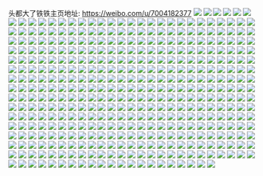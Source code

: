 头都大了铁铁主页地址: https://weibo.com/u/7004182377 
![](https://wx4.sinaimg.cn/mw2000/007E0PNvgy1h94rd347udj33s03s0hdv.jpg) 
![](https://wx4.sinaimg.cn/mw2000/007E0PNvgy1h94rd5ftdwj33s03s0qv7.jpg) 
![](https://wx4.sinaimg.cn/mw2000/007E0PNvgy1h94rd15adfj327w27w4j2.jpg) 
![](https://wx4.sinaimg.cn/mw2000/007E0PNvgy1h93u9hvfhoj32c03401kz.jpg) 
![](https://wx4.sinaimg.cn/mw2000/007E0PNvgy1h93u9k2v23j32c0340hdv.jpg) 
![](https://wx4.sinaimg.cn/mw2000/007E0PNvgy1h93u9lywvnj32c0340u0y.jpg) 
![](https://wx4.sinaimg.cn/mw2000/007E0PNvgy1h93u9ntzz3j32c0340qv6.jpg) 
![](https://wx4.sinaimg.cn/mw2000/007E0PNvgy1h93u9pmznkj32c03404qr.jpg) 
![](https://wx4.sinaimg.cn/mw2000/007E0PNvgy1h93u9r3vfzj32dc2dc4qq.jpg) 
![](https://wx4.sinaimg.cn/mw2000/007E0PNvgy1h93u9u1farj32c02c0x6p.jpg) 
![](https://wx4.sinaimg.cn/mw2000/007E0PNvgy1h93u9vqn0pj32c03407wi.jpg) 
![](https://wx4.sinaimg.cn/mw2000/007E0PNvgy1h93u9wc0xwj30yf0tqq8g.jpg) 
![](https://wx4.sinaimg.cn/mw2000/007E0PNvgy1h8v882atjtj33k03k0e84.jpg) 
![](https://wx4.sinaimg.cn/mw2000/007E0PNvgy1h8v889wtxvj33k03k07wk.jpg) 
![](https://wx4.sinaimg.cn/mw2000/007E0PNvgy1h8v88j88q2j32dc35su0y.jpg) 
![](https://wx4.sinaimg.cn/mw2000/007E0PNvgy1h8v88dlvd7j31w02ioqv6.jpg) 
![](https://wx4.sinaimg.cn/mw2000/007E0PNvgy1h8v88eo6qjj31hc1z47wh.jpg) 
![](https://wx4.sinaimg.cn/mw2000/007E0PNvgy1h8v882zvwmj30u00u0k4o.jpg) 
![](https://wx4.sinaimg.cn/mw2000/007E0PNvgy1h8v8855ewjj335s2dckjn.jpg) 
![](https://wx4.sinaimg.cn/mw2000/007E0PNvgy1h8v88h8ckjj335s22i7wj.jpg) 
![](https://wx4.sinaimg.cn/mw2000/007E0PNvgy1h8v885nvtoj30u01lgaff.jpg) 
![](https://wx4.sinaimg.cn/mw2000/007E0PNvgy1h8v88bdi7vj32dc2dce82.jpg) 
![](https://wx4.sinaimg.cn/mw2000/007E0PNvgy1h8v886rpeaj32c02c0khh.jpg) 
![](https://wx4.sinaimg.cn/mw2000/007E0PNvgy1h8v88bw3zqj30t00t0ju3.jpg) 
![](https://wx4.sinaimg.cn/mw2000/007E0PNvgy1h8rx9tdf7cj30u014078a.jpg) 
![](https://wx4.sinaimg.cn/mw2000/007E0PNvgy1h8rx9tyfuoj30u0140tcj.jpg) 
![](https://wx4.sinaimg.cn/mw2000/007E0PNvgy1h8rx9ujkbyj30u0140q73.jpg) 
![](https://wx4.sinaimg.cn/mw2000/007E0PNvgy1h8rx9y5ovwj30u0140n1j.jpg) 
![](https://wx4.sinaimg.cn/mw2000/007E0PNvgy1h8rx9xrlb0j31400u0td3.jpg) 
![](https://wx4.sinaimg.cn/mw2000/007E0PNvgy1h8rx9x9g5bj30u00u0k22.jpg) 
![](https://wx4.sinaimg.cn/mw2000/007E0PNvgy1h8r3iervv3j33k03k0qv7.jpg) 
![](https://wx4.sinaimg.cn/mw2000/007E0PNvgy1h8r3igpbo5j33k03k0x6r.jpg) 
![](https://wx4.sinaimg.cn/mw2000/007E0PNvgy1h8r3ii2aqlj32dc2dcu0x.jpg) 
![](https://wx4.sinaimg.cn/mw2000/007E0PNvgy1h8r3ij1zywj324j24jhdt.jpg) 
![](https://wx4.sinaimg.cn/mw2000/007E0PNvgy1h8r3ik6bquj32dc35snpe.jpg) 
![](https://wx4.sinaimg.cn/mw2000/007E0PNvgy1h8r3il5l59j32c02c0npd.jpg) 
![](https://wx4.sinaimg.cn/mw2000/007E0PNvgy1h8r3im60wcj32c02c0hdt.jpg) 
![](https://wx4.sinaimg.cn/mw2000/007E0PNvgy1h8r3in6qmrj32dc2dc4qq.jpg) 
![](https://wx4.sinaimg.cn/mw2000/007E0PNvgy1h8r3io83c8j32c02c0npd.jpg) 
![](https://wx4.sinaimg.cn/mw2000/007E0PNvgy1h8pek5tpqjj30u00u0tbe.jpg) 
![](https://wx4.sinaimg.cn/mw2000/007E0PNvgy1h8pek70jeaj31400u0451.jpg) 
![](https://wx4.sinaimg.cn/mw2000/007E0PNvgy1h8pek7v0hjj30u00u0tci.jpg) 
![](https://wx4.sinaimg.cn/mw2000/007E0PNvgy1h8pek94ytsj31400u0wjw.jpg) 
![](https://wx4.sinaimg.cn/mw2000/007E0PNvgy1h8pek67py4j31400u044x.jpg) 
![](https://wx4.sinaimg.cn/mw2000/007E0PNvgy1h8pek6m7a9j31400u0gr2.jpg) 
![](https://wx4.sinaimg.cn/mw2000/007E0PNvgy1h8pek7i5ybj30u00u0wk3.jpg) 
![](https://wx4.sinaimg.cn/mw2000/007E0PNvgy1h8pek8qainj30u00u0jup.jpg) 
![](https://wx4.sinaimg.cn/mw2000/007E0PNvgy1h8pek88ayyj30u00u0wmb.jpg) 
![](https://wx4.sinaimg.cn/mw2000/007E0PNvgy1h8ndnjqb4gj32dc35s4qs.jpg) 
![](https://wx4.sinaimg.cn/mw2000/007E0PNvgy1h8ndnlrwukj32dc35se84.jpg) 
![](https://wx4.sinaimg.cn/mw2000/007E0PNvgy1h8ndnnhtj0j32102pghdv.jpg) 
![](https://wx4.sinaimg.cn/mw2000/007E0PNvgy1h8ndnqdml1j32dc35su10.jpg) 
![](https://wx4.sinaimg.cn/mw2000/007E0PNvgy1h8ndnsabsgj32dc35se85.jpg) 
![](https://wx4.sinaimg.cn/mw2000/007E0PNvgy1h8ndnvuymwj31w82j01kz.jpg) 
![](https://wx4.sinaimg.cn/mw2000/007E0PNvgy1h8ndnxpiqmj31yw2mikjn.jpg) 
![](https://wx4.sinaimg.cn/mw2000/007E0PNvgy1h8ndo014ytj32c03401l0.jpg) 
![](https://wx4.sinaimg.cn/mw2000/007E0PNvgy1h8ndo1y2wqj32c0340e85.jpg) 
![](https://wx4.sinaimg.cn/mw2000/007E0PNvgy1h8ndo5envlj32dc2dcnpd.jpg) 
![](https://wx4.sinaimg.cn/mw2000/007E0PNvgy1h8ndo6qko2j32dc2dcx6p.jpg) 
![](https://wx4.sinaimg.cn/mw2000/007E0PNvgy1h8ndo7zn6kj30u01uo11e.jpg) 
![](https://wx4.sinaimg.cn/mw2000/007E0PNvgy1h8ndo7h4hcj30u014se6e.jpg) 
![](https://wx4.sinaimg.cn/mw2000/007E0PNvgy1h8ndo44l4kj335s2dc4qt.jpg) 
![](https://wx4.sinaimg.cn/mw2000/007E0PNvgy1h8ndotthksj32dc35snpg.jpg) 
![](https://wx4.sinaimg.cn/mw2000/007E0PNvgy1h8kwasbsp0j31n9272e81.jpg) 
![](https://wx4.sinaimg.cn/mw2000/007E0PNvgy1h8kwau6z4kj30rg1cw78n.jpg) 
![](https://wx4.sinaimg.cn/mw2000/007E0PNvgy1h8kwav5ombj32782xk1ky.jpg) 
![](https://wx4.sinaimg.cn/mw2000/007E0PNvgy1h8hu8xobiaj31kw35su0x.jpg) 
![](https://wx4.sinaimg.cn/mw2000/007E0PNvgy1h8hu901zmnj31f735sb29.jpg) 
![](https://wx4.sinaimg.cn/mw2000/007E0PNvgy1h8hu8z28n8j31kw35sb29.jpg) 
![](https://wx4.sinaimg.cn/mw2000/007E0PNvgy1h8hu90k0opj30sg0sgmz8.jpg) 
![](https://wx4.sinaimg.cn/mw2000/007E0PNvgy1h8hu90u1g4j30sg0sgmzn.jpg) 
![](https://wx4.sinaimg.cn/mw2000/007E0PNvgy1h8hu913uukj30sg0sg76i.jpg) 
![](https://wx4.sinaimg.cn/mw2000/007E0PNvgy1h8hu92n43vj32dc35s7wj.jpg) 
![](https://wx4.sinaimg.cn/mw2000/007E0PNvgy1h8hu947p61j30u01hcdye.jpg) 
![](https://wx4.sinaimg.cn/mw2000/007E0PNvgy1h8hu93miu7j32dc2dc4qq.jpg) 
![](https://wx4.sinaimg.cn/mw2000/007E0PNvgy1h8g0fw8vgej30u00u077y.jpg) 
![](https://wx4.sinaimg.cn/mw2000/007E0PNvgy1h8g0fwy40yj30u00u0aet.jpg) 
![](https://wx4.sinaimg.cn/mw2000/007E0PNvgy1h8g0fxlv3tj30qy0qowib.jpg) 
![](https://wx4.sinaimg.cn/mw2000/007E0PNvgy1h8g0fyn4egj30r20qoq6p.jpg) 
![](https://wx4.sinaimg.cn/mw2000/007E0PNvgy1h8d236wvpdj32c02c07wh.jpg) 
![](https://wx4.sinaimg.cn/mw2000/007E0PNvgy1h8d237wmp5j32c02c0b29.jpg) 
![](https://wx4.sinaimg.cn/mw2000/007E0PNvgy1h8d238kk74j30u01uo4cs.jpg) 
![](https://wx4.sinaimg.cn/mw2000/007E0PNvgy1h8d23acpjxj33k03k0e84.jpg) 
![](https://wx4.sinaimg.cn/mw2000/007E0PNvgy1h8d23ck8kmj33k03k04qs.jpg) 
![](https://wx4.sinaimg.cn/mw2000/007E0PNvgy1h8d23f66eij33k03k0e84.jpg) 
![](https://wx4.sinaimg.cn/mw2000/007E0PNvgy1h8d23heoxrj33k03k04qr.jpg) 
![](https://wx4.sinaimg.cn/mw2000/007E0PNvgy1h8d23m5nx3j33k03k07wj.jpg) 
![](https://wx4.sinaimg.cn/mw2000/007E0PNvgy1h8d23nj2c1j32dc35s1ky.jpg) 
![](https://wx4.sinaimg.cn/mw2000/007E0PNvgy1h8d23poitxj32c03404qt.jpg) 
![](https://wx4.sinaimg.cn/mw2000/007E0PNvgy1h8d23ruenkj32c0340qv8.jpg) 
![](https://wx4.sinaimg.cn/mw2000/007E0PNvgy1h8d23v47w8j32c0340u10.jpg) 
![](https://wx4.sinaimg.cn/mw2000/007E0PNvgy1h8d23x6cs3j32c0340npg.jpg) 
![](https://wx4.sinaimg.cn/mw2000/007E0PNvgy1h8d240tgmaj32dc35skjm.jpg) 
![](https://wx4.sinaimg.cn/mw2000/007E0PNvgy1h8d24551kyj32c0340qv7.jpg) 
![](https://wx4.sinaimg.cn/mw2000/007E0PNvgy1h8d2467kkaj31wl2jfb29.jpg) 
![](https://wx4.sinaimg.cn/mw2000/007E0PNvgy1h8d2428td7j32c0340kjn.jpg) 
![](https://wx4.sinaimg.cn/mw2000/007E0PNvgy1h8d243jtchj32dc35s7wi.jpg) 
![](https://wx4.sinaimg.cn/mw2000/007E0PNvgy1h8d1x1zji7j32c0340u10.jpg) 
![](https://wx4.sinaimg.cn/mw2000/007E0PNvgy1h8d1x43teuj32963407wj.jpg) 
![](https://wx4.sinaimg.cn/mw2000/007E0PNvgy1h8d1x5q56hj32a831n7wj.jpg) 
![](https://wx4.sinaimg.cn/mw2000/007E0PNvgy1h8d1x8sbr6j32dc35shdx.jpg) 
![](https://wx4.sinaimg.cn/mw2000/007E0PNvgy1h8d1xc9uk0j32dc35sqv9.jpg) 
![](https://wx4.sinaimg.cn/mw2000/007E0PNvgy1h8d1xen6xuj32dc35sqv9.jpg) 
![](https://wx4.sinaimg.cn/mw2000/007E0PNvgy1h8d1xh7te1j32c0340b2e.jpg) 
![](https://wx4.sinaimg.cn/mw2000/007E0PNvgy1h8d1xjxao3j32c0340x6u.jpg) 
![](https://wx4.sinaimg.cn/mw2000/007E0PNvgy1h8d1xmj1uyj32dc35skjn.jpg) 
![](https://wx4.sinaimg.cn/mw2000/007E0PNvgy1h8d1t1phhpj33k03k0u0y.jpg) 
![](https://wx4.sinaimg.cn/mw2000/007E0PNvgy1h8d1t3edfzj32dc2dcqv8.jpg) 
![](https://wx4.sinaimg.cn/mw2000/007E0PNvgy1h8d1t6a1lkj32c02c0qv6.jpg) 
![](https://wx4.sinaimg.cn/mw2000/007E0PNvgy1h8d1t8e8p9j33s03s01l2.jpg) 
![](https://wx4.sinaimg.cn/mw2000/007E0PNvgy1h80bhdmzt4j32dc2dckjn.jpg) 
![](https://wx4.sinaimg.cn/mw2000/007E0PNvgy1h80bhfd27xj32c02c0npg.jpg) 
![](https://wx4.sinaimg.cn/mw2000/007E0PNvgy1h80bhgsvr4j32dc2dc7wk.jpg) 
![](https://wx4.sinaimg.cn/mw2000/007E0PNvgy1h80bhhvj1hj32dc2dc7wi.jpg) 
![](https://wx4.sinaimg.cn/mw2000/007E0PNvgy1h80bhjkipmj32dc2dc7wj.jpg) 
![](https://wx4.sinaimg.cn/mw2000/007E0PNvgy1h80bhkvnc4j32dc2dcn2s.jpg) 
![](https://wx4.sinaimg.cn/mw2000/007E0PNvgy1h7f54ustrnj32c0340qv5.jpg) 
![](https://wx4.sinaimg.cn/mw2000/007E0PNvgy1h7f54wat8hj32c0340qv5.jpg) 
![](https://wx4.sinaimg.cn/mw2000/007E0PNvgy1h7f54xki5oj31yc2lunpd.jpg) 
![](https://wx4.sinaimg.cn/mw2000/007E0PNvgy1h7f54z6oa5j32c0340u0x.jpg) 
![](https://wx4.sinaimg.cn/mw2000/007E0PNvgy1h7f55122qlj32c0340gv6.jpg) 
![](https://wx4.sinaimg.cn/mw2000/007E0PNvgy1h7c7b8nysvj30u0140thk.jpg) 
![](https://wx4.sinaimg.cn/mw2000/007E0PNvgy1h7c7b9o32zj30u0140th7.jpg) 
![](https://wx4.sinaimg.cn/mw2000/007E0PNvgy1h7c7bapvkvj30u0140gsp.jpg) 
![](https://wx4.sinaimg.cn/mw2000/007E0PNvgy1h7c7bc4yfyj30u0140dp5.jpg) 
![](https://wx4.sinaimg.cn/mw2000/007E0PNvgy1h7c7bduc5pj30u00u0129.jpg) 
![](https://wx4.sinaimg.cn/mw2000/007E0PNvgy1h7c7bfbywqj30u0140n5g.jpg) 
![](https://wx4.sinaimg.cn/mw2000/007E0PNvgy1h7c7bhe8l9j30u0140thh.jpg) 
![](https://wx4.sinaimg.cn/mw2000/007E0PNvgy1h7c7biyo5rj31400u0drp.jpg) 
![](https://wx4.sinaimg.cn/mw2000/007E0PNvgy1h7c7bkn3avj30u0140gp8.jpg) 
![](https://wx4.sinaimg.cn/mw2000/007E0PNvgy1h7c76on9elj30u00u0wj2.jpg) 
![](https://wx4.sinaimg.cn/mw2000/007E0PNvgy1h7c76phyx3j30u00u042e.jpg) 
![](https://wx4.sinaimg.cn/mw2000/007E0PNvgy1h7c76qkeasj30u00u0gr5.jpg) 
![](https://wx4.sinaimg.cn/mw2000/007E0PNvgy1h7c76s1hxzj316w0u0ahv.jpg) 
![](https://wx4.sinaimg.cn/mw2000/007E0PNvgy1h7c71xybt7j30u00u0tdd.jpg) 
![](https://wx4.sinaimg.cn/mw2000/007E0PNvgy1h7c71yyerzj312f0u0dpr.jpg) 
![](https://wx4.sinaimg.cn/mw2000/007E0PNvgy1h7c71zzjarj30u00u0tex.jpg) 
![](https://wx4.sinaimg.cn/mw2000/007E0PNvgy1h7c7213xfkj30u00uywjs.jpg) 
![](https://wx4.sinaimg.cn/mw2000/007E0PNvgy1h7c7226oofj30u00u0ab3.jpg) 
![](https://wx4.sinaimg.cn/mw2000/007E0PNvgy1h7c723epjdj30u00u0qa5.jpg) 
![](https://wx4.sinaimg.cn/mw2000/007E0PNvgy1h7c724ervsj30u00vf444.jpg) 
![](https://wx4.sinaimg.cn/mw2000/007E0PNvgy1h7c72pyw5sj30u00u040g.jpg) 
![](https://wx4.sinaimg.cn/mw2000/007E0PNvgy1h7c70lhl6mj30u00u0q49.jpg) 
![](https://wx4.sinaimg.cn/mw2000/007E0PNvgy1h7c70mr1ezj30u00u0wgc.jpg) 
![](https://wx4.sinaimg.cn/mw2000/007E0PNvgy1h7c70ncs5yj30u00u0q5q.jpg) 
![](https://wx4.sinaimg.cn/mw2000/007E0PNvgy1h7c70nzv0cj30u00u0ju7.jpg) 
![](https://wx4.sinaimg.cn/mw2000/007E0PNvgy1h7c70orrp9j30u00u0aec.jpg) 
![](https://wx4.sinaimg.cn/mw2000/007E0PNvgy1h7c70pt3pxj30u00u0tet.jpg) 
![](https://wx4.sinaimg.cn/mw2000/007E0PNvgy1h7c70qishkj30u00u0dkm.jpg) 
![](https://wx4.sinaimg.cn/mw2000/007E0PNvgy1h7c70rdztvj30u00uswkc.jpg) 
![](https://wx4.sinaimg.cn/mw2000/007E0PNvgy1h7c70sehm0j30u00u0n2v.jpg) 
![](https://wx4.sinaimg.cn/mw2000/007E0PNvgy1h7c70tkwxkj30u00u8n52.jpg) 
![](https://wx4.sinaimg.cn/mw2000/007E0PNvgy1h7c70uo7nrj30u00u0n4d.jpg) 
![](https://wx4.sinaimg.cn/mw2000/007E0PNvgy1h7c70vblnyj30u00u0go1.jpg) 
![](https://wx4.sinaimg.cn/mw2000/007E0PNvgy1h7c70w0vvaj30u00ut41f.jpg) 
![](https://wx4.sinaimg.cn/mw2000/007E0PNvgy1h7c70wv4p0j30u00u0ta6.jpg) 
![](https://wx4.sinaimg.cn/mw2000/007E0PNvgy1h7c70xxk3tj30u00u0wi8.jpg) 
![](https://wx4.sinaimg.cn/mw2000/007E0PNvgy1h7c71044fwj30u00u0jt8.jpg) 
![](https://wx4.sinaimg.cn/mw2000/007E0PNvgy1h7c7118s5fj30u00u0gs0.jpg) 
![](https://wx4.sinaimg.cn/mw2000/007E0PNvgy1h7c7121e3tj30u00u0agx.jpg) 
![](https://wx4.sinaimg.cn/mw2000/007E0PNvgy1h7aleqqoyyj32c0340qv6.jpg) 
![](https://wx4.sinaimg.cn/mw2000/007E0PNvgy1h7alesfumfj32c0340hdv.jpg) 
![](https://wx4.sinaimg.cn/mw2000/007E0PNvgy1h7alffadj8j33k03k0e83.jpg) 
![](https://wx4.sinaimg.cn/mw2000/007E0PNvgy1h7aleti16hj32dc2dcu0x.jpg) 
![](https://wx4.sinaimg.cn/mw2000/007E0PNvgy1h7aleumhr4j32dc2dc44n.jpg) 
![](https://wx4.sinaimg.cn/mw2000/007E0PNvgy1h7alevzk3gj32dc2dctmc.jpg) 
![](https://wx4.sinaimg.cn/mw2000/007E0PNvgy1h7alex3z63j32c02c0thl.jpg) 
![](https://wx4.sinaimg.cn/mw2000/007E0PNvgy1h7aleyakg4j32c02c0n1h.jpg) 
![](https://wx4.sinaimg.cn/mw2000/007E0PNvgy1h7alezjq9kj32c02c0gst.jpg) 
![](https://wx4.sinaimg.cn/mw2000/007E0PNvgy1h7alf0sb1xj32dc2dckjl.jpg) 
![](https://wx4.sinaimg.cn/mw2000/007E0PNvgy1h7alf1xw91j32c02c0qv5.jpg) 
![](https://wx4.sinaimg.cn/mw2000/007E0PNvgy1h7alf3atvcj32dc2dcb2a.jpg) 
![](https://wx4.sinaimg.cn/mw2000/007E0PNvgy1h7alf4n45sj32c02c01ky.jpg) 
![](https://wx4.sinaimg.cn/mw2000/007E0PNvgy1h7alf628ubj32c02c0x6p.jpg) 
![](https://wx4.sinaimg.cn/mw2000/007E0PNvgy1h7alfd5tcjj33s03s0x6r.jpg) 
![](https://wx4.sinaimg.cn/mw2000/007E0PNvgy1h7alf8ue5qj32dc2dcb2a.jpg) 
![](https://wx4.sinaimg.cn/mw2000/007E0PNvgy1h7alf9wq5fj32dc2dcwj3.jpg) 
![](https://wx4.sinaimg.cn/mw2000/007E0PNvgy1h7alfb74xdj32dc2dcb2a.jpg) 
![](https://wx4.sinaimg.cn/mw2000/007E0PNvgy1h74n2ps8wpj30u00u00wl.jpg) 
![](https://wx4.sinaimg.cn/mw2000/007E0PNvgy1h74n2qc7haj30u014044a.jpg) 
![](https://wx4.sinaimg.cn/mw2000/007E0PNvgy1h74n2r4992j30u00u0q61.jpg) 
![](https://wx4.sinaimg.cn/mw2000/007E0PNvgy1h74n2rt0ehj30u00u0whz.jpg) 
![](https://wx4.sinaimg.cn/mw2000/007E0PNvgy1h74n2sfro4j30u00u0jyd.jpg) 
![](https://wx4.sinaimg.cn/mw2000/007E0PNvgy1h74n2svmbij30j60ntaai.jpg) 
![](https://wx4.sinaimg.cn/mw2000/007E0PNvgy1h6vswg042uj33k03k0x6t.jpg) 
![](https://wx4.sinaimg.cn/mw2000/007E0PNvgy1h6vswk37ydj33s03s0nph.jpg) 
![](https://wx4.sinaimg.cn/mw2000/007E0PNvgy1h6vswli8vzj32c02c0nf7.jpg) 
![](https://wx4.sinaimg.cn/mw2000/007E0PNvgy1h6vswnoay5j33k03k0x5b.jpg) 
![](https://wx4.sinaimg.cn/mw2000/007E0PNvgy1h6vswqha7nj33k03k0kjp.jpg) 
![](https://wx4.sinaimg.cn/mw2000/007E0PNvgy1h6vsws1ssdj32dc2dc1ky.jpg) 
![](https://wx4.sinaimg.cn/mw2000/007E0PNvgy1h6vt21k6l6j32c02c0npd.jpg) 
![](https://wx4.sinaimg.cn/mw2000/007E0PNvgy1h6vt26akkmj32c02c0u0x.jpg) 
![](https://wx4.sinaimg.cn/mw2000/007E0PNvgy1h6vt2c8atjj32c02c0u0x.jpg) 
![](https://wx4.sinaimg.cn/mw2000/007E0PNvgy1h6vt2fis9aj32db2fhwoo.jpg) 
![](https://wx4.sinaimg.cn/mw2000/007E0PNvgy1h6vt2j8oxcj33k03k04qp.jpg) 
![](https://wx4.sinaimg.cn/mw2000/007E0PNvgy1h6vt2l7ybcj32c02c04qr.jpg) 
![](https://wx4.sinaimg.cn/mw2000/007E0PNvgy1h6vswhtszrj32c02c0hdu.jpg) 
![](https://wx4.sinaimg.cn/mw2000/007E0PNvgy1h6vt2n3c6yj32c02c0e82.jpg) 
![](https://wx4.sinaimg.cn/mw2000/007E0PNvgy1h6vt2pbynuj30sg35snpd.jpg) 
![](https://wx4.sinaimg.cn/mw2000/007E0PNvgy1h6miu2g1pyj30u00u0t9d.jpg) 
![](https://wx4.sinaimg.cn/mw2000/007E0PNvgy1h6miu1x1suj30u00u0ta2.jpg) 
![](https://wx4.sinaimg.cn/mw2000/007E0PNvgy1h6miu1bgafj30u00u0q8z.jpg) 
![](https://wx4.sinaimg.cn/mw2000/007E0PNvgy1h6miu33vbrj30u00u076l.jpg) 
![](https://wx4.sinaimg.cn/mw2000/007E0PNvgy1h6miu3m9nuj30u00u0q5z.jpg) 
![](https://wx4.sinaimg.cn/mw2000/007E0PNvgy1h6miu4arrnj30u00u0tdq.jpg) 
![](https://wx4.sinaimg.cn/mw2000/007E0PNvgy1h6miu4y1dmj30u00u0tgf.jpg) 
![](https://wx4.sinaimg.cn/mw2000/007E0PNvgy1h6miua51bwj30u00u078e.jpg) 
![](https://wx4.sinaimg.cn/mw2000/007E0PNvgy1h6miu5jrbxj30u00u077x.jpg) 
![](https://wx4.sinaimg.cn/mw2000/007E0PNvgy1h6miu6ul77j30u02i3tkx.jpg) 
![](https://wx4.sinaimg.cn/mw2000/007E0PNvgy1h6miu7dokrj30u01o041b.jpg) 
![](https://wx4.sinaimg.cn/mw2000/007E0PNvgy1h6miuapkyrj30u00u00vg.jpg) 
![](https://wx4.sinaimg.cn/mw2000/007E0PNvgy1h6miu8pad7j30u00u044x.jpg) 
![](https://wx4.sinaimg.cn/mw2000/007E0PNvgy1h6miu96evgj30u00u0ade.jpg) 
![](https://wx4.sinaimg.cn/mw2000/007E0PNvgy1h6miu9r01xj30u00u0jwm.jpg) 
![](https://wx4.sinaimg.cn/mw2000/007E0PNvgy1h6miu67nkyj30u00u0afd.jpg) 
![](https://wx4.sinaimg.cn/mw2000/007E0PNvgy1h6miu835vmj30u00u0dk4.jpg) 
![](https://wx4.sinaimg.cn/mw2000/007E0PNvgy1h6miub7x0kj31uo0u0769.jpg) 
![](https://wx4.sinaimg.cn/mw2000/007E0PNvgy1h6d22zvtolj32c02pgjyc.jpg) 
![](https://wx4.sinaimg.cn/mw2000/007E0PNvgy1h6d230tkihj32a82qw0wi.jpg) 
![](https://wx4.sinaimg.cn/mw2000/007E0PNvgy1h6d231zkm1j32c0340aeu.jpg) 
![](https://wx4.sinaimg.cn/mw2000/007E0PNvgy1h6d233h3cmj32c0340qbf.jpg) 
![](https://wx4.sinaimg.cn/mw2000/007E0PNvgy1h6d234old3j32c0340433.jpg) 
![](https://wx4.sinaimg.cn/mw2000/007E0PNvgy1h6d235tipwj32dc2hcagm.jpg) 
![](https://wx4.sinaimg.cn/mw2000/007E0PNvgy1h6d236y657j32dc2dc1ky.jpg) 
![](https://wx4.sinaimg.cn/mw2000/007E0PNvgy1h6d2382jsoj32dc2dcnpd.jpg) 
![](https://wx4.sinaimg.cn/mw2000/007E0PNvgy1h6d2393rszj32dc2dcnpd.jpg) 
![](https://wx4.sinaimg.cn/mw2000/007E0PNvgy1h6d23a66mlj32dc2dcu0x.jpg) 
![](https://wx4.sinaimg.cn/mw2000/007E0PNvgy1h6d23b6x93j32c02c0hdt.jpg) 
![](https://wx4.sinaimg.cn/mw2000/007E0PNvgy1h6d23chwq6j32dc2dcn9v.jpg) 
![](https://wx4.sinaimg.cn/mw2000/007E0PNvgy1h69wdq163pj32o03k0n5k.jpg) 
![](https://wx4.sinaimg.cn/mw2000/007E0PNvgy1h69wdwlffkj32o03k0b2a.jpg) 
![](https://wx4.sinaimg.cn/mw2000/007E0PNvgy1h69wds2lrbj32o03k07b1.jpg) 
![](https://wx4.sinaimg.cn/mw2000/007E0PNvgy1h69wdtrdfjj33342bc7wh.jpg) 
![](https://wx4.sinaimg.cn/mw2000/007E0PNvgy1h69wdux3tzj32c02c042x.jpg) 
![](https://wx4.sinaimg.cn/mw2000/007E0PNvgy1h69weiedoxj32dc35s124.jpg) 
![](https://wx4.sinaimg.cn/mw2000/007E0PNvgy1h69wdxz644j32c02c0hdu.jpg) 
![](https://wx4.sinaimg.cn/mw2000/007E0PNvgy1h69wdz7emlj32dc2dchdt.jpg) 
![](https://wx4.sinaimg.cn/mw2000/007E0PNvgy1h69we12salj32dc2dcqv6.jpg) 
![](https://wx4.sinaimg.cn/mw2000/007E0PNvgy1h4uu7x7sq4j30sg35s1kx.jpg) 
![](https://wx4.sinaimg.cn/mw2000/007E0PNvgy1h4uu7zx344j32dc35s4qr.jpg) 
![](https://wx4.sinaimg.cn/mw2000/007E0PNvgy1h4uu81em37j30sg35s7wh.jpg) 
![](https://wx4.sinaimg.cn/mw2000/007E0PNvgy1h4uu8318e1j31h535shdt.jpg) 
![](https://wx4.sinaimg.cn/mw2000/007E0PNvgy1h4uu851vjwj31kw35sqv5.jpg) 
![](https://wx4.sinaimg.cn/mw2000/007E0PNvgy1h4uu88qanzj33402c0b2b.jpg) 
![](https://wx4.sinaimg.cn/mw2000/007E0PNvgy1h4uu8bf4b4j32dc2dcx6q.jpg) 
![](https://wx4.sinaimg.cn/mw2000/007E0PNvgy1h4uu8cyz3bj32dc2xonpe.jpg) 
![](https://wx4.sinaimg.cn/mw2000/007E0PNvgy1h4uu8gk4qnj31h535skjm.jpg) 
![](https://wx4.sinaimg.cn/mw2000/007E0PNvgy1h4uu8h70nbj30tw16ewpt.jpg) 
![](https://wx4.sinaimg.cn/mw2000/007E0PNvgy1h4uu8jbx14j32dc2dc7wi.jpg) 
![](https://wx4.sinaimg.cn/mw2000/007E0PNvgy1h4uu8nf10bj33k03k0e84.jpg) 
![](https://wx4.sinaimg.cn/mw2000/007E0PNvgy1h4uu8ooe9dj30sg28l4qp.jpg) 
![](https://wx4.sinaimg.cn/mw2000/007E0PNvgy1h4uu8qem76j32dc2dcb2a.jpg) 
![](https://wx4.sinaimg.cn/mw2000/007E0PNvgy1h4uu8sfvyqj31h535skjl.jpg) 
![](https://wx4.sinaimg.cn/mw2000/007E0PNvgy1h4bd69pq3mj33k03k0b2c.jpg) 
![](https://wx4.sinaimg.cn/mw2000/007E0PNvgy1h4bdbsn8sej32dc2dc7wi.jpg) 
![](https://wx4.sinaimg.cn/mw2000/007E0PNvgy1h4bdbutjd4j32dc2dcx6p.jpg) 
![](https://wx4.sinaimg.cn/mw2000/007E0PNvgy1h4bdbxc028j32dc2dc7wi.jpg) 
![](https://wx4.sinaimg.cn/mw2000/007E0PNvgy1h4bdbzfceyj32c02c0kjm.jpg) 
![](https://wx4.sinaimg.cn/mw2000/007E0PNvgy1h4bdc1yy3lj32dc2dc7wi.jpg) 
![](https://wx4.sinaimg.cn/mw2000/007E0PNvgy1h4bdc421n6j32dc2dc1ky.jpg) 
![](https://wx4.sinaimg.cn/mw2000/007E0PNvgy1h4bdc64mkhj32dc2dckjl.jpg) 
![](https://wx4.sinaimg.cn/mw2000/007E0PNvgy1h4bdc8274lj32dc2dckjl.jpg) 
![](https://wx4.sinaimg.cn/mw2000/007E0PNvgy1h4bdcagyb9j3247247u0x.jpg) 
![](https://wx4.sinaimg.cn/mw2000/007E0PNvgy1h4bdcby75qj31z81z87wh.jpg) 
![](https://wx4.sinaimg.cn/mw2000/007E0PNvgy1h4bdcdyzxjj31y81y87wh.jpg) 
![](https://wx4.sinaimg.cn/mw2000/007E0PNvgy1h4bdcgotusj32c02c01ky.jpg) 
![](https://wx4.sinaimg.cn/mw2000/007E0PNvgy1h4bdcitxdbj32c02c0x6p.jpg) 
![](https://wx4.sinaimg.cn/mw2000/007E0PNvgy1h4bdcle6bbj32c02c04qq.jpg) 
![](https://wx4.sinaimg.cn/mw2000/007E0PNvgy1h4bd57v0ypj33k03k04qt.jpg) 
![](https://wx4.sinaimg.cn/mw2000/007E0PNvgy1h4bdcnxa9uj32c02c01kz.jpg) 
![](https://wx4.sinaimg.cn/mw2000/007E0PNvgy1h4bdcole1dj30nv16kdpa.jpg) 
![](https://wx4.sinaimg.cn/mw2000/007E0PNvgy1h46toqzn8sj33k03k0e83.jpg) 
![](https://wx4.sinaimg.cn/mw2000/007E0PNvgy1h46tov0h2pj33k03k0kjn.jpg) 
![](https://wx4.sinaimg.cn/mw2000/007E0PNvgy1h46towpbtvj30qo0qogrz.jpg) 
![](https://wx4.sinaimg.cn/mw2000/007E0PNvgy1h3zoi7stkaj30u00u0whs.jpg) 
![](https://wx4.sinaimg.cn/mw2000/007E0PNvgy1h3zoib9phxj30u00u0n2k.jpg) 
![](https://wx4.sinaimg.cn/mw2000/007E0PNvgy1h3zoic6bgej30u00u0jxv.jpg) 
![](https://wx4.sinaimg.cn/mw2000/007E0PNvgy1h3zoid45bzj30u00u0gpz.jpg) 
![](https://wx4.sinaimg.cn/mw2000/007E0PNvgy1h3zoidxagmj31hc0o0n0v.jpg) 
![](https://wx4.sinaimg.cn/mw2000/007E0PNvgy1h3zoig0au2j30u01uo445.jpg) 
![](https://wx4.sinaimg.cn/mw2000/007E0PNvly1h3qbn6afzij31400u0q71.jpg) 
![](https://wx4.sinaimg.cn/mw2000/007E0PNvly1h3qbn6ul8ij31400u00wx.jpg) 
![](https://wx4.sinaimg.cn/mw2000/007E0PNvly1h3qbn79wtoj31400u0n1g.jpg) 
![](https://wx4.sinaimg.cn/mw2000/007E0PNvgy1h3cpmdmxpgj30sg35shdt.jpg) 
![](https://wx4.sinaimg.cn/mw2000/007E0PNvgy1h3cpmfrwpbj30u02824h2.jpg) 
![](https://wx4.sinaimg.cn/mw2000/007E0PNvgy1h3cpmibts6j31hm35r7wh.jpg) 
![](https://wx4.sinaimg.cn/mw2000/007E0PNvgy1h3cpmpo7mdj32dc35s1kz.jpg) 
![](https://wx4.sinaimg.cn/mw2000/007E0PNvgy1h3cpmq97hsj30ty0wa0yw.jpg) 
![](https://wx4.sinaimg.cn/mw2000/007E0PNvgy1h3cpmv2j7zj32dc35s4qq.jpg) 
![](https://wx4.sinaimg.cn/mw2000/007E0PNvgy1h3cpmsweizj32dc35su0y.jpg) 
![](https://wx4.sinaimg.cn/mw2000/007E0PNvgy1h3cpndefx0j32o02o0u0y.jpg) 
![](https://wx4.sinaimg.cn/mw2000/007E0PNvgy1h3cpmql8toj30u00u077j.jpg) 
![](https://wx4.sinaimg.cn/mw2000/007E0PNvgy1h38zfdkfn6j32c0340qv7.jpg) 
![](https://wx4.sinaimg.cn/mw2000/007E0PNvgy1h38zffzljmj32c0340qv8.jpg) 
![](https://wx4.sinaimg.cn/mw2000/007E0PNvgy1h38zfi57fhj32c0340npd.jpg) 
![](https://wx4.sinaimg.cn/mw2000/007E0PNvgy1h38zfjvrnej32c0340hdu.jpg) 
![](https://wx4.sinaimg.cn/mw2000/007E0PNvgy1h38zfm78i2j32c03401ky.jpg) 
![](https://wx4.sinaimg.cn/mw2000/007E0PNvgy1h38zfno7i5j32c0340x6p.jpg) 
![](https://wx4.sinaimg.cn/mw2000/007E0PNvgy1h38zfp0063j32c0340hdt.jpg) 
![](https://wx4.sinaimg.cn/mw2000/007E0PNvgy1h38zfqf3zij32c03404qq.jpg) 
![](https://wx4.sinaimg.cn/mw2000/007E0PNvgy1h38zfswobcj32c0340qv6.jpg) 
![](https://wx4.sinaimg.cn/mw2000/007E0PNvgy1h2o38r2hrmj31sc2ds7wh.jpg) 
![](https://wx4.sinaimg.cn/mw2000/007E0PNvgy1h2o38stwoyj31sc2ds4qq.jpg) 
![](https://wx4.sinaimg.cn/mw2000/007E0PNvgy1h2o38ujqghj31sc2ds4qq.jpg) 
![](https://wx4.sinaimg.cn/mw2000/007E0PNvgy1h2o38wjkifj30ty0tytm4.jpg) 
![](https://wx4.sinaimg.cn/mw2000/007E0PNvgy1h2o390wuo7j32o02o0u0x.jpg) 
![](https://wx4.sinaimg.cn/mw2000/007E0PNvgy1h2o38xkfn2j32o02o0x6p.jpg) 
![](https://wx4.sinaimg.cn/mw2000/007E0PNvgy1h2o392jzdsj31hm35r4qp.jpg) 
![](https://wx4.sinaimg.cn/mw2000/007E0PNvgy1h2o3941bs3j32dc35skjl.jpg) 
![](https://wx4.sinaimg.cn/mw2000/007E0PNvgy1h2o38zew0nj32o02o0b2b.jpg) 
![](https://wx4.sinaimg.cn/mw2000/007E0PNvgy1h1vm4xlqlcj32o03k0hdu.jpg) 
![](https://wx4.sinaimg.cn/mw2000/007E0PNvgy1h1vm0ssff7j32o038vu0y.jpg) 
![](https://wx4.sinaimg.cn/mw2000/007E0PNvgy1h1vm50lvnjj32o02o0qv7.jpg) 
![](https://wx4.sinaimg.cn/mw2000/007E0PNvgy1h1vm54c5haj32o02o0x6p.jpg) 
![](https://wx4.sinaimg.cn/mw2000/007E0PNvgy1h1vm5953sgj32ue3k0x6q.jpg) 
![](https://wx4.sinaimg.cn/mw2000/007E0PNvgy1h1vm5g2gcvj32o03k0b2a.jpg) 
![](https://wx4.sinaimg.cn/mw2000/007E0PNvgy1h1vm0npnr8j33k02o0e83.jpg) 
![](https://wx4.sinaimg.cn/mw2000/007E0PNvgy1h1vm5mo4xuj33342bcu10.jpg) 
![](https://wx4.sinaimg.cn/mw2000/007E0PNvgy1h1vm5r9572j32o02o04qs.jpg) 
![](https://wx4.sinaimg.cn/mw2000/007E0PNvgy1h1vm5t9ncjj32o02o01ky.jpg) 
![](https://wx4.sinaimg.cn/mw2000/007E0PNvgy1h1vm5wrrdcj32o02o01kz.jpg) 
![](https://wx4.sinaimg.cn/mw2000/007E0PNvgy1h1vm5yv8ixj32o02o0kjl.jpg) 
![](https://wx4.sinaimg.cn/mw2000/007E0PNvgy1h19mnkkvvwj32o02o0qv5.jpg) 
![](https://wx4.sinaimg.cn/mw2000/007E0PNvgy1h19mnltg8uj32o02o0npd.jpg) 
![](https://wx4.sinaimg.cn/mw2000/007E0PNvgy1h19mnnbhiqj32o02o0kjl.jpg) 
![](https://wx4.sinaimg.cn/mw2000/007E0PNvgy1h19mnq6jflj32o02o07wi.jpg) 
![](https://wx4.sinaimg.cn/mw2000/007E0PNvgy1h19mnsc2xrj31c01s0njo.jpg) 
![](https://wx4.sinaimg.cn/mw2000/007E0PNvgy1h19mnu9ep9j31c01s04qp.jpg) 
![](https://wx4.sinaimg.cn/mw2000/007E0PNvgy1h19mo6zl2hj31s01c0wwz.jpg) 
![](https://wx4.sinaimg.cn/mw2000/007E0PNvgy1h19mnwytn3j32o02o0u0x.jpg) 
![](https://wx4.sinaimg.cn/mw2000/007E0PNvgy1h19mnznfktj32o02o0b2b.jpg) 
![](https://wx4.sinaimg.cn/mw2000/007E0PNvgy1h19mo161bfj32o02o0x6p.jpg) 
![](https://wx4.sinaimg.cn/mw2000/007E0PNvgy1h19mo3g19jj32ff2ffx6p.jpg) 
![](https://wx4.sinaimg.cn/mw2000/007E0PNvgy1h19mo8m74qj33k02o0npe.jpg) 
![](https://wx4.sinaimg.cn/mw2000/007E0PNvgy1h19mo5nvxfj32o02o0b2a.jpg) 
![](https://wx4.sinaimg.cn/mw2000/007E0PNvgy1h177rv8g8mj30u0140jyc.jpg) 
![](https://wx4.sinaimg.cn/mw2000/007E0PNvgy1h177rvyus0j30u00u0426.jpg) 
![](https://wx4.sinaimg.cn/mw2000/007E0PNvgy1h177rwp758j30u00u042z.jpg) 
![](https://wx4.sinaimg.cn/mw2000/007E0PNvgy1h177rxrqjbj30u00u0q8h.jpg) 
![](https://wx4.sinaimg.cn/mw2000/007E0PNvgy1h177rywyd0j30u00u0gr1.jpg) 
![](https://wx4.sinaimg.cn/mw2000/007E0PNvgy1h177rzvh23j30u00u0mz9.jpg) 
![](https://wx4.sinaimg.cn/mw2000/007E0PNvgy1h0no8n7mrzj32c0340x6p.jpg) 
![](https://wx4.sinaimg.cn/mw2000/007E0PNvgy1h0no8qsie5j32c0340x6p.jpg) 
![](https://wx4.sinaimg.cn/mw2000/007E0PNvgy1h0no8vt05cj32c0340nph.jpg) 
![](https://wx4.sinaimg.cn/mw2000/007E0PNvgy1h0no8yva1aj32c03404qq.jpg) 
![](https://wx4.sinaimg.cn/mw2000/007E0PNvgy1h0no9138tdj32c03407wi.jpg) 
![](https://wx4.sinaimg.cn/mw2000/007E0PNvgy1h0no932vn9j32c03407wi.jpg) 
![](https://wx4.sinaimg.cn/mw2000/007E0PNvgy1h0no972htrj32c0340u10.jpg) 
![](https://wx4.sinaimg.cn/mw2000/007E0PNvgy1h0no9aa4u6j32c02ux1l1.jpg) 
![](https://wx4.sinaimg.cn/mw2000/007E0PNvgy1h0no9bmwfyj30zg1batp0.jpg) 
![](https://wx4.sinaimg.cn/mw2000/007E0PNvgy1h0no9ean90j32c0340x6r.jpg) 
![](https://wx4.sinaimg.cn/mw2000/007E0PNvgy1h0no9gdbglj32c03404qq.jpg) 
![](https://wx4.sinaimg.cn/mw2000/007E0PNvgy1h0no9i0xu1j32c0340npd.jpg) 
![](https://wx4.sinaimg.cn/mw2000/007E0PNvgy1h0no9kksfvj32c0340x6p.jpg) 
![](https://wx4.sinaimg.cn/mw2000/007E0PNvgy1h0no9n1z7nj32c0340x6p.jpg) 
![](https://wx4.sinaimg.cn/mw2000/007E0PNvgy1h0no9t6ihrj32c0340u0x.jpg) 
![](https://wx4.sinaimg.cn/mw2000/007E0PNvgy1h0no9uz9qoj32c0340u0x.jpg) 
![](https://wx4.sinaimg.cn/mw2000/007E0PNvgy1h0no9xslnjj32c0340kjo.jpg) 
![](https://wx4.sinaimg.cn/mw2000/007E0PNvgy1h09vl8bprtj32zh2nzb2a.jpg) 
![](https://wx4.sinaimg.cn/mw2000/007E0PNvgy1h09vla0ac0j32z02nzb2a.jpg) 
![](https://wx4.sinaimg.cn/mw2000/007E0PNvgy1h09vlbsyrfj32o03k07wl.jpg) 
![](https://wx4.sinaimg.cn/mw2000/007E0PNvgy1h09vlg89hmj33jz2dbkjo.jpg) 
![](https://wx4.sinaimg.cn/mw2000/007E0PNvgy1h09vlcyyubj32o03k0hdu.jpg) 
![](https://wx4.sinaimg.cn/mw2000/007E0PNvgy1h09vldpiapj32eu18d1kx.jpg) 
![](https://wx4.sinaimg.cn/mw2000/007E0PNvgy1gzzfm6cocvj32c02c01ky.jpg) 
![](https://wx4.sinaimg.cn/mw2000/007E0PNvgy1gzzfm98fxyj32c02c04qq.jpg) 
![](https://wx4.sinaimg.cn/mw2000/007E0PNvgy1gzzfmc8smyj32c02c0e82.jpg) 
![](https://wx4.sinaimg.cn/mw2000/007E0PNvgy1gzzfmfybpyj32jt2jt4qq.jpg) 
![](https://wx4.sinaimg.cn/mw2000/007E0PNvgy1gzzfmgtkt3j30o00nzgq9.jpg) 
![](https://wx4.sinaimg.cn/mw2000/007E0PNvgy1gzzfmk76e6j32c03401kz.jpg) 
![](https://wx4.sinaimg.cn/mw2000/007E0PNvgy1gzvrtrya7kj30u00u0doh.jpg) 
![](https://wx4.sinaimg.cn/mw2000/007E0PNvgy1gzvrtssn1vj30u00u0qbn.jpg) 
![](https://wx4.sinaimg.cn/mw2000/007E0PNvgy1gzvrtulzifj30u00u0112.jpg) 
![](https://wx4.sinaimg.cn/mw2000/007E0PNvgy1gzvrtv2cahj30u00u0myj.jpg) 
![](https://wx4.sinaimg.cn/mw2000/007E0PNvgy1gzvrtvpkqfj30u00u0q7c.jpg) 
![](https://wx4.sinaimg.cn/mw2000/007E0PNvgy1gzvrv1s7y5j30u00u00vh.jpg) 
![](https://wx4.sinaimg.cn/mw2000/007E0PNvgy1gzncw5p9pcj32a5340b2a.jpg) 
![](https://wx4.sinaimg.cn/mw2000/007E0PNvgy1gzncz05uuoj328t340b2a.jpg) 
![](https://wx4.sinaimg.cn/mw2000/007E0PNvgy1gzncz37we9j32nz3due82.jpg) 
![](https://wx4.sinaimg.cn/mw2000/007E0PNvgy1gzncz5iz33j324p2wi1ky.jpg) 
![](https://wx4.sinaimg.cn/mw2000/007E0PNvgy1gzncz817qcj32nz2ov4qq.jpg) 
![](https://wx4.sinaimg.cn/mw2000/007E0PNvgy1gznczaig6fj33272bf7wi.jpg) 
![](https://wx4.sinaimg.cn/mw2000/007E0PNvgy1gznczeptlyj32nz3jzb2b.jpg) 
![](https://wx4.sinaimg.cn/mw2000/007E0PNvgy1gznczgl1ntj32402tchdt.jpg) 
![](https://wx4.sinaimg.cn/mw2000/007E0PNvgy1gznczh5435j30u0148thf.jpg) 
![](https://wx4.sinaimg.cn/mw2000/007E0PNvgy1gznczi5m0oj31e022htnz.jpg) 
![](https://wx4.sinaimg.cn/mw2000/007E0PNvgy1gznczl0vi5j32402tchdt.jpg) 
![](https://wx4.sinaimg.cn/mw2000/007E0PNvgy1gylpgor34oj31s01c04kk.jpg) 
![](https://wx4.sinaimg.cn/mw2000/007E0PNvgy1gylpgqmxv9j31s01c04k6.jpg) 
![](https://wx4.sinaimg.cn/mw2000/007E0PNvgy1gylpgrx3l2j316o1kw1ay.jpg) 
![](https://wx4.sinaimg.cn/mw2000/007E0PNvgy1gylpgtrgfhj316d1q04qp.jpg) 
![](https://wx4.sinaimg.cn/mw2000/007E0PNvgy1gylpgy8yd5j32o02o01kz.jpg) 
![](https://wx4.sinaimg.cn/mw2000/007E0PNvgy1gylph4otidj32o02o0qv8.jpg) 
![](https://wx4.sinaimg.cn/mw2000/007E0PNvgy1gx6eugejg5j31s01c0x28.jpg) 
![](https://wx4.sinaimg.cn/mw2000/007E0PNvgy1gx6euh8dsdj31c01s04lc.jpg) 
![](https://wx4.sinaimg.cn/mw2000/007E0PNvgy1gx6eujcvpdj32hm340u0y.jpg) 
![](https://wx4.sinaimg.cn/mw2000/007E0PNvgy1gx6euldmduj32hm340npe.jpg) 
![](https://wx4.sinaimg.cn/mw2000/007E0PNvgy1gx6fgtr2vsj32hl340hdu.jpg) 
![](https://wx4.sinaimg.cn/mw2000/007E0PNvgy1gx6fgw981ej32c0340e82.jpg) 
![](https://wx4.sinaimg.cn/mw2000/007E0PNvgy1gx6fgxpl8cj30u00zn45w.jpg) 
![](https://wx4.sinaimg.cn/mw2000/007E0PNvgy1gx6fgzboc2j32172tle81.jpg) 
![](https://wx4.sinaimg.cn/mw2000/007E0PNvgy1gx6fh0zg7mj31gs340e81.jpg) 

